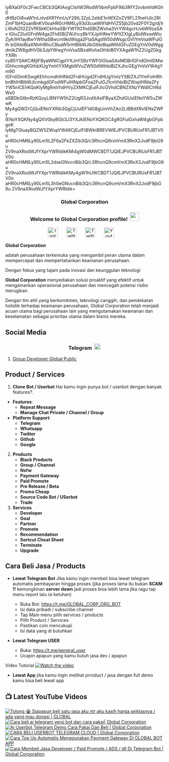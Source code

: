 IyBXaGF0c2FwcCBCb3QKIAogClshW3RodW1ibmFpbF9ib3RfY2xvbmVdKGh0
dHBzOi8vaW1nLnlvdXR1YmUuY29tL3ZpL2stbE1mWXZnZV9FL21heHJlc2Rl
ZmF1bHQuanBnKV0oaHR0cHM6Ly93d3cueW91dHViZS5jb20vd2F0Y2g/dj1r
LWxNZll2Z2VfRSkKCkhhaSBrYW11IG1hdSBtZWxha3VrYW4gcHJvbW9zaSAv
IGluZ2luIGFrdW4ga2FtdSBiZWJhcyBkYXJpIHNwYW1tZXIgLyBidWxseWlu
ZyA/IHl1ayBwYWthaSBwcm9kdWsga2FtaSAgdW50dWsgcGVtYmVsaWFuIGth
bGlhbiBiaXNhIHRhcCBsaW5rIHBlbWJlbGlhbiBqaWthIGFuZGEgYnV0dWgg
dmlkZW8gdHV0b3JpYWwgYmVsaSBzaWxhaGthbiB0YXAgaW1hZ2UgZGkgYXRh
cyB5YSAKCiMjIFByaWNlCgpIYXJnYSBzYWF0IGluaSAxMDBrIGFrdGlmIDMw
IGhhcmkgKGthbXUgYmViYXMgbWVuZW50dWthbiBiZXJhcGEgYnVsYW4gYm90
IGFrdGlmKSwgKEhhcmdhIHNld2FrdHUgd2FrdHUgYmlzYSBiZXJ1YmFoIHRh
bnBhIHBlbWJlcmkgdGFodWFuIHNpbGFoa2FuIGJ1cnVhbiBiZWxpIHNla2Fy
YW5nICEhKQoKIyMgRmVhdHVyZXMKCjEuIFJlcGVhdCBNZXNzYWdlIChNdWx0
aSBDbGllbnRzKQoyLiBNYW5hZ2UgR3JvdXAsIFByaXZhdGUsIENoYW5uZWwK
My4gQWZrCjQuIENoYXRib3QgCjUuIEF1dG8gUmVhZAo2LiBBdXRvIENsZWFy
IENoYXQKNy4gQXV0byBGb3J3YXJkIENoYXQKOC4gRGFuIGxhaW4gbGFpbgoK
IyMgTGluayBQZW1iZWxpYW4KCjEuIFtBWktBREVWIEJPVCBURUxFR1JBTV0o
aHR0cHM6Ly90Lm1lL2F6a2FkZXZib3Q/c3RhcnQ9cmVmX3RnX2JvdF9jbG9u
ZV9naXRodWJfYXprYWRldikKMi4gW0dMWCBDT1JQIEJPVCBURUxFR1JBTV0o
aHR0cHM6Ly90Lm1lL2dseGNvcnBib3Q/c3RhcnQ9cmVmX3RnX2JvdF9jbG9u
ZV9naXRodWJfYXprYWRldikKMy4gW1hUWCBDT1JQIEJPVCBURUxFR1JBTV0o
aHR0cHM6Ly90Lm1lL3h0eGNvcnBib3Q/c3RhcnQ9cmVmX3RnX2JvdF9jbG9u
ZV9naXRodWJfYXprYWRldik=

<!-- START GLOBAL CORPORATION -->
<h3 align="center">Global Corporation</h3>

<h3 align="center">
  Welcome to Global Corporation profile!
  <img src="https://media.giphy.com/media/hvRJCLFzcasrR4ia7z/giphy.gif" width="28">
</h3>

<!-- Social icons section -->
<p align="center">
  <a href="https://www.instagram.com/global__corporation/"><img width="32px" alt="Instagram" title="Telegram" src="https://upload.wikimedia.org/wikipedia/commons/a/a5/Instagram_icon.png"/></a>
  &#8287;&#8287;&#8287;&#8287;&#8287;
  <a href="https://t.me/GLOBAL_CORPORATION_ORG"><img width="32px" alt="Twitter" title="Telegram" src="https://upload.wikimedia.org/wikipedia/commons/8/82/Telegram_logo.svg"/></a>
  &#8287;&#8287;&#8287;&#8287;&#8287;
  <a href="https://twitter.com/global_corp_org"><img width="32px" alt="Twitter" title="Twitter" src="https://upload.wikimedia.org/wikipedia/commons/6/6f/Logo_of_Twitter.svg"/></a>
  &#8287;&#8287;&#8287;&#8287;&#8287;
  <a href="https://www.youtube.com/@global_Corporation"><img width="32px" alt="Youtube" title="Youtube" src="https://upload.wikimedia.org/wikipedia/commons/e/ef/Youtube_logo.png"/></a>
  &#8287;&#8287;&#8287;&#8287;&#8287;
</p>


**Global Corporation**

adalah perusahaan terkemuka yang mengambil peran utama dalam mempercepat dan mempertahankan keamanan perusahaan. 

Dengan fokus yang tajam pada inovasi dan keunggulan teknologi

**Global Corporation** menyediakan solusi proaktif yang efektif untuk mengamankan operasional perusahaan dan mencegah potensi risiko merugikan. 

Dengan tim ahli yang berkomitmen, teknologi canggih, dan pendekatan holistik terhadap keamanan perusahaan, Global Corporation telah menjadi acuan utama bagi perusahaan lain yang mengutamakan keamanan dan keselamatan sebagai prioritas utama dalam bisnis mereka.


## Social Media

<h3 align="center">
  Telegram
  <img src="https://upload.wikimedia.org/wikipedia/commons/8/82/Telegram_logo.svg" width="20">
</h3>

1. [Group Developer Global Public](https://t.me/DEVELOPER_GLOBAL_PUBLIC)

## Product / Services

1. **Clone Bot / Userbot**
  Hai kamu ingin punya bot / userbot dengan banyak features?. 
  - **Features**:
    - **Repeat Message**
    - **Manage Chat Private / Channel / Group**
  - **Platform Support**:
    - **Telegram**
    - **Whatsapp**
    - **Twitter**
    - **Github**
    - **Google** 
2. **Products**
    - **Black Products**
    - **Group / Channel**
    - **Nsfw**
    - **Payment Gateway**
    - **Paid Promote**
    - **Pre Release / Beta**
    - **Promo Cheap**
    - **Source Code Bot / USerbot**
    - **Trade**
3. **Services**
    - **Developer**
    - **Goal**
    - **Partner**
    - **Promote**
    - **Recommendation**
    - **Sortcut Cheat Sheet**
    - **Terminate**
    - **Upgrade**

## Cara Beli Jasa / Products 

- **Lewat Telegram Bot**
  Jika kamu ingin membeli bisa lewat telegram automatis pembayaran hingga proses
  (jika proses lama itu bukan **SCAM !!** kemungkinan **server down** jadi proses bisa lebih lama jika ragu tap menu report lalu isi keluhan)
  -  Buka Bot: https://t.me/GLOBAL_CORP_ORG_BOT
  -  Isi data pribadi / subscribe channel
  -  Tap Main menu pilih services / products
  -  Pilih Product / Services
  -  Pastikan coin mencukupi
  -  Isi data yang di butuhkan

- **Lewat Telegram USER**
  -  Buka: https://t.me/general_user
  -  Ucapin apapun yang kamu butuh jasa dev / apapun

  
Video Tutorial
[![Watch the video](https://img.youtube.com/vi/TY0Y21C6asM/maxresdefault.jpg)](https://www.youtube.com/watch?v=TY0Y21C6asM)

- **Lewat App**
  jika kamu ingin melihat prroduct / jasa dengan full demo kamu bisa beli lewat app
 


## 📺 Latest YouTube Videos

  <!-- prettier-ignore-start -->
  <!-- BEGIN YOUTUBE-CARDS -->
[![Tolong 😭 Siapapun beli satu jasa aku ntr aku kasih harga seiklasnya / ada yang mau donasi | GLOBAL](https://ytcards.demolab.com/?id=BFl2AT_pdOw&title=Tolong+%F0%9F%98%AD+Siapapun+beli+satu+jasa+aku+ntr+aku+kasih+harga+seiklasnya+%2F+ada+yang+mau+donasi+%7C+GLOBAL&lang=id&timestamp=1710988807&background_color=%230d1117&title_color=%23ffffff&stats_color=%23dedede&max_title_lines=1&width=250&border_radius=5 "Tolong 😭 Siapapun beli satu jasa aku ntr aku kasih harga seiklasnya / ada yang mau donasi | GLOBAL")](https://www.youtube.com/watch?v=BFl2AT_pdOw)
[![Cara beli ai telegram versi bot dan cara pakai| Global Corporation](https://ytcards.demolab.com/?id=7LZhoklvS9A&title=Cara+beli+ai+telegram+versi+bot+dan+cara+pakai%7C+Global+Corporation&lang=id&timestamp=1710937415&background_color=%230d1117&title_color=%23ffffff&stats_color=%23dedede&max_title_lines=1&width=250&border_radius=5 "Cara beli ai telegram versi bot dan cara pakai| Global Corporation")](https://www.youtube.com/watch?v=7LZhoklvS9A)
[![Ai Userbot Telegram Demo Cara Pakai Dan Beli | Global Corporation](https://ytcards.demolab.com/?id=4mAZ6EgAhUo&title=Ai+Userbot+Telegram+Demo+Cara+Pakai+Dan+Beli+%7C+Global+Corporation&lang=id&timestamp=1710936251&background_color=%230d1117&title_color=%23ffffff&stats_color=%23dedede&max_title_lines=1&width=250&border_radius=5 "Ai Userbot Telegram Demo Cara Pakai Dan Beli | Global Corporation")](https://www.youtube.com/watch?v=4mAZ6EgAhUo)
[![CARA BELI USERBOT TELEGRAM CLOUD  | Global Corporation](https://ytcards.demolab.com/?id=uiDJwK9r3Cg&title=CARA+BELI+USERBOT+TELEGRAM+CLOUD++%7C+Global+Corporation&lang=id&timestamp=1710900440&background_color=%230d1117&title_color=%23ffffff&stats_color=%23dedede&max_title_lines=1&width=250&border_radius=5 "CARA BELI USERBOT TELEGRAM CLOUD  | Global Corporation")](https://www.youtube.com/watch?v=uiDJwK9r3Cg)
[![Cara Top Up Automatis Menggunakan Payment Gateway Di GLOBAL BOT APP](https://ytcards.demolab.com/?id=ADqzS5ORJsU&title=Cara+Top+Up+Automatis+Menggunakan+Payment+Gateway+Di+GLOBAL+BOT+APP&lang=id&timestamp=1710721879&background_color=%230d1117&title_color=%23ffffff&stats_color=%23dedede&max_title_lines=1&width=250&border_radius=5 "Cara Top Up Automatis Menggunakan Payment Gateway Di GLOBAL BOT APP")](https://www.youtube.com/watch?v=ADqzS5ORJsU)
[![Cara Membeli Jasa Developer / Paid Promote / ADS / dll Di Telegram Bot | Global Corporation](https://ytcards.demolab.com/?id=TY0Y21C6asM&title=Cara+Membeli+Jasa+Developer+%2F+Paid+Promote+%2F+ADS+%2F+dll+Di+Telegram+Bot+%7C+Global+Corporation&lang=id&timestamp=1710717990&background_color=%230d1117&title_color=%23ffffff&stats_color=%23dedede&max_title_lines=1&width=250&border_radius=5 "Cara Membeli Jasa Developer / Paid Promote / ADS / dll Di Telegram Bot | Global Corporation")](https://www.youtube.com/watch?v=TY0Y21C6asM)
<!-- END YOUTUBE-CARDS -->
  <!-- prettier-ignore-end -->
<!-- END GLOBAL CORPORATION -->